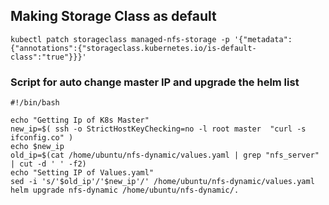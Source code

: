 ## Making Storage Class as default
```
kubectl patch storageclass managed-nfs-storage -p '{"metadata": {"annotations":{"storageclass.kubernetes.io/is-default-class":"true"}}}'
```

### Script for auto change master IP and upgrade the helm list
```
#!/bin/bash

echo "Getting Ip of K8s Master"
new_ip=$( ssh -o StrictHostKeyChecking=no -l root master  "curl -s ifconfig.co" )
echo $new_ip
old_ip=$(cat /home/ubuntu/nfs-dynamic/values.yaml | grep "nfs_server" | cut -d ' ' -f2)
echo "Setting IP of Values.yaml"
sed -i 's/'$old_ip'/'$new_ip'/' /home/ubuntu/nfs-dynamic/values.yaml
helm upgrade nfs-dynamic /home/ubuntu/nfs-dynamic/.
```
